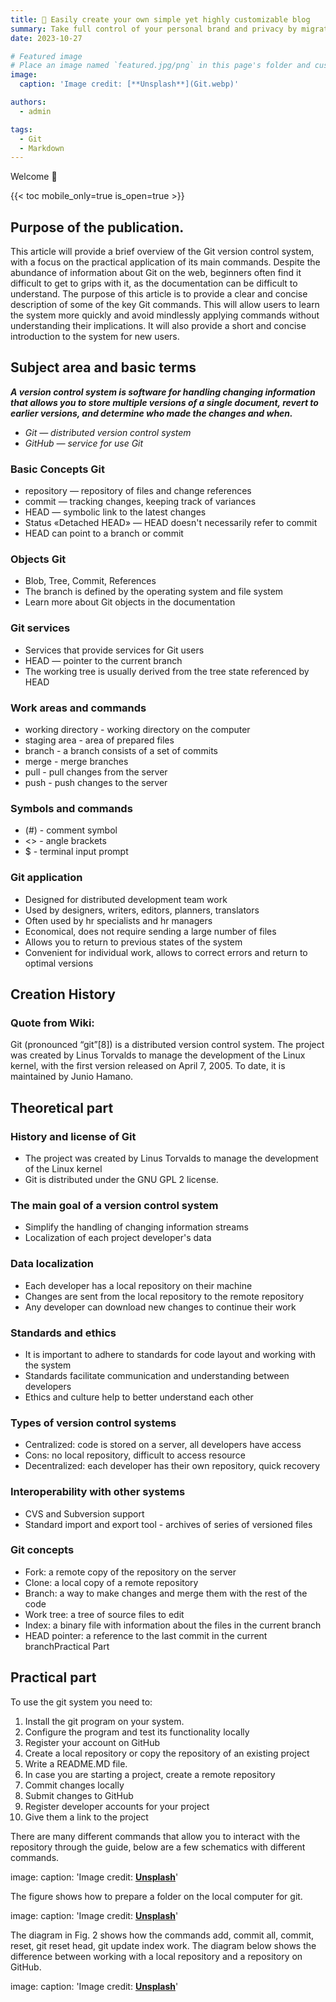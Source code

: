 ```yaml
---
title: 🎉 Easily create your own simple yet highly customizable blog
summary: Take full control of your personal brand and privacy by migrating away from the big tech platforms!
date: 2023-10-27

# Featured image
# Place an image named `featured.jpg/png` in this page's folder and customize its options here.
image:
  caption: 'Image credit: [**Unsplash**](Git.webp)'

authors:
  - admin

tags:
  - Git
  - Markdown
---
```


Welcome 👋

{{< toc mobile_only=true is_open=true >}}

## Purpose of the publication.

This article will provide a brief overview of the Git version control system, with a focus on the practical application of its main commands. Despite the abundance of information about Git on the web, beginners often find it difficult to get to grips with it, as the documentation can be difficult to understand. 
The purpose of this article is to provide a clear and concise description of some of the key Git commands. This will allow users to learn the system more quickly and avoid mindlessly applying commands without understanding their implications. It will also provide a short and concise introduction to the system for new users.


[//]: # ([![The template is mobile first with a responsive design to ensure that your site looks stunning on every device.]&#40;https://raw.githubusercontent.com/wowchemy/wowchemy-hugo-modules/main/starters/academic/preview.png&#41;]&#40;https://hugoblox.com&#41;)

## Subject area and basic terms

***A version control system is software for handling changing information that allows you to store multiple versions of a single document, revert to earlier versions, and determine who made the changes and when.***

- *Git — distributed version control system*
- *GitHub — service for use Git*

### **Basic Concepts Git**

- repository — repository of files and change references
- commit — tracking changes, keeping track of variances
- HEAD — symbolic link to the latest changes
- Status «Detached HEAD» — HEAD doesn't necessarily refer to commit
- HEAD can point to a branch or commit

### **Objects Git**

- Blob, Tree, Commit, References
- The branch is defined by the operating system and file system
- Learn more about Git objects in the documentation

### **Git services**

- Services that provide services for Git users
- HEAD — pointer to the current branch
- The working tree is usually derived from the tree state referenced by HEAD

### **Work areas and commands**

- working directory - working directory on the computer
- staging area - area of prepared files
- branch - a branch consists of a set of commits
- merge - merge branches
- pull - pull changes from the server
- push - push changes to the server

### **Symbols and commands**

- (#) - comment symbol
- <> - angle brackets
- $ - terminal input prompt

### **Git application**

- Designed for distributed development team work
- Used by designers, writers, editors, planners, translators
- Often used by hr specialists and hr managers
- Economical, does not require sending a large number of files
- Allows you to return to previous states of the system
- Convenient for individual work, allows to correct errors and return to optimal versions



## Creation History

### Quote from Wiki:

Git (pronounced “git”[8]) is a distributed version control system. The project was created by Linus Torvalds to manage the development of the Linux kernel, with the first version released on April 7, 2005. To date, it is maintained by Junio Hamano.

## Theoretical part

### **History and license of Git**

- The project was created by Linus Torvalds to manage the development of the Linux kernel
- Git is distributed under the GNU GPL 2 license.

### **The main goal of a version control system**

- Simplify the handling of changing information streams
- Localization of each project developer's data

### **Data localization**

- Each developer has a local repository on their machine
- Changes are sent from the local repository to the remote repository
- Any developer can download new changes to continue their work

### **Standards and ethics**

- It is important to adhere to standards for code layout and working with the system
- Standards facilitate communication and understanding between developers
- Ethics and culture help to better understand each other

### **Types of version control systems**

- Centralized: code is stored on a server, all developers have access
- Cons: no local repository, difficult to access resource
- Decentralized: each developer has their own repository, quick recovery

### **Interoperability with other systems**

- CVS and Subversion support
- Standard import and export tool - archives of series of versioned files

### **Git concepts**

- Fork: a remote copy of the repository on the server
- Clone: a local copy of a remote repository
- Branch: a way to make changes and merge them with the rest of the code
- Work tree: a tree of source files to edit
- Index: a binary file with information about the files in the current branch
- HEAD pointer: a reference to the last commit in the current branchPractical Part

## Practical part

To use the git system you need to:
1. Install the git program on your system.
2. Configure the program and test its functionality locally
3. Register your account on GitHub
4. Create a local repository or copy the repository of an existing project
5. Write a README.MD file.
6. In case you are starting a project, create a remote repository
7. Commit changes locally
8. Submit changes to GitHub
9. Register developer accounts for your project
10. Give them a link to the project

There are many different commands that allow you to interact with the repository through the guide, below are a few schematics with different commands.

image:
  caption: 'Image credit: [**Unsplash**](ИндЛаб2.png)'

The figure shows how to prepare a folder on the local computer for git.

image:
  caption: 'Image credit: [**Unsplash**](ИндЛаб2.2.png)'

The diagram in Fig. 2 shows how the commands add, commit all, commit, reset, git reset head, git update index work.
The diagram below shows the difference between working with a local repository and a repository on GitHub.

image:
  caption: 'Image credit: [**Unsplash**](ИндЛаб2.3.png)'
